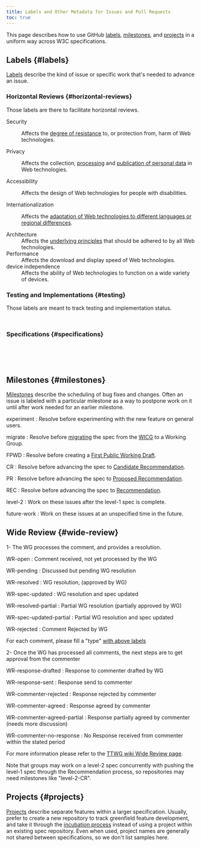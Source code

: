 ```yaml
---
title: Labels and Other Metadata for Issues and Pull Requests
toc: true
---
```


This page describes how to use GitHub [labels](#labels), [milestones](#milestones), and [projects](#projects) in a uniform way across W3C specifications.

## Labels {#labels}

[Labels](https://help.github.com/articles/creating-and-editing-labels-for-issues-and-pull-requests/) describe the kind of issue or specific work that's needed to advance an issue.

### Horizontal Reviews {#horizontal-reviews}

Those labels are there to facilitate horizontal reviews.

  <dl id="hr-labels">
    <dt data-label-group='security'>Security</dt>
    <dd>
      <p>
        Affects the <a href='https://www.w3.org/TR/security-privacy-questionnaire/'>degree of resistance</a> to, or protection from, harm of Web technologies.
      </p>
    </dd>
    <dt data-label-group='privacy'>Privacy</dt>
    <dd>
      <p>
        Affects the collection, <a href='https://www.w3.org/TR/fingerprinting-guidance/'>processing</a> and  <a href='https://www.w3.org/TR/security-privacy-questionnaire/'>publication of personal data</a> in Web technologies.
      </p>
    </dd>
    <dt data-label-group='a11y'>Accessibility</dt>
    <dd>
      <p>Affects the design of Web technologies for people with disabilities.</p>
    </dd>
    <dt data-label-group='i18n'>Internationalization</dt>
    <dd>
      <p>Affects the <a href='https://www.w3.org/International/review-request'>adaptation of Web technologies to different languages or regional differences</a>.</p>
    </dd>
    <dt data-label-group='tag'>Architecture</dt>
    <dd>Affects the <a href='https://www.w3.org/TR/design-principles/'>underlying principles</a> that should be adhered to by all Web technologies.</dd>
    <dt>Performance</dt>
    <dd>Affects the download and display speed of Web technologies.</dd>
    <dt>device independence</dt>
    <dd>Affects the ability of Web technologies to function on a wide variety of devices.</dd>
  </dl>

### Testing and Implementations {#testing}

Those labels are meant to track testing and implementation status.

  <dl id='testing-labels' class='labels'>
    <dt data-label="needs tests"></dt>
    <dt data-label="needs implementation"></dt>
    <dt data-label="test:missing-coverage"></dt>
  </dl>

### Specifications {#specifications}

  <dl id='specifications-labels' class='labels'>
    <dt data-label="editorial"></dt>
    <dt data-label="substantive"></dt>
    <dt data-label="bug"></dt>
    <dt data-label="enhancement"></dt>
    <dt data-label="help wanted"></dt>
    <dt data-label="Closed Rejected as Invalid"></dt>
    <dt data-label="Closed as Duplicate"></dt>
    <dt data-label="Closed Rejected as Wontfix"></dt>
    <dt data-label="w3c"></dt>
    <dt data-label="Errata"></dt>
    <dt data-label="ErratumRaised"></dt>
  </dl>

## Milestones {#milestones}

[Milestones](https://help.github.com/articles/tracking-the-progress-of-your-work-with-milestones/) describe the scheduling of bug fixes and changes. Often an issue is labeled with a particular milestone as a way to postpone work on it until after work needed for an earlier milestone.

experiment
: Resolve before experimenting with the new feature on general users.

migrate
: Resolve before [migrating](https://wicg.github.io/admin/intent-to-migrate.html) the spec from the [WICG](https://www.w3.org/community/wicg/) to a Working Group.

FPWD
: Resolve before creating a [First Public Working Draft](https://www.w3.org/policies/process/#first-wd).

CR
: Resolve before advancing the spec to [Candidate Recommendation](https://www.w3.org/policies/process/#candidate-rec).

PR
: Resolve before advancing the spec to [Proposed Recommendation](https://www.w3.org/policies/process/#rec-pr).

REC
: Resolve before advancing the spec to [Recommendation](https://www.w3.org/policies/process/#rec-publication).

level-2
: Work on these issues after the level-1 spec is complete.

future-work
: Work on these issues at an unspecified time in the future.

## Wide Review {#wide-review}

1- The WG processes the comment, and provides a resolution.

WR-open
: Comment received, not yet processed by the WG

WR-pending
: Discussed but pending WG resolution

WR-resolved
: WG resolution, (approved by WG)

WR-spec-updated
: WG resolution and spec updated

WR-resolved-partial
: Partial WG resolution (partially approved by WG)

WR-spec-updated-partial
: Partial WG resolution and spec updated

WR-rejected
: Comment Rejected by WG

For each comment, please fill a "type" [with above labels](#type)

2- Once the WG has processed all comments, the next steps are to get approval from the commenter

WR-response-drafted
: Response to commenter drafted by WG

WR-response-sent
: Response send to commenter

WR-commenter-rejected
: Response rejected by commenter

WR-commenter-agreed
: Response agreed by commenter

WR-commenter-agreed-partial
: Response partially agreed by commenter (needs more discussion)

WR-commenter-no-response
: No Response received from commenter within the stated period

For more information please refer to the [TTWG wiki Wide Review page](https://www.w3.org/wiki/TimedText/TTML2_Wide_Review).

Note that groups may work on a level-2 spec concurrently with pushing the level-1 spec through the Recommendation process, so repositories may need milestones like "level-2-CR".

## Projects {#projects}

[Projects](https://help.github.com/articles/tracking-the-progress-of-your-work-with-project-boards/) describe separate features within a larger specification. Usually, prefer to create a new repository to track greenfield feature development, and take it through the [incubation process](https://www.w3.org/blog/2015/wicg/) instead of using a project within an existing spec repository. Even when used, project names are generally not shared between specifications, so we don't list samples here.

<script>
// Expects an RRGGBB hex color without the '#'.
function isDark(rgbColor) {
  const r = parseInt(rgbColor.slice(0,2), 16);
  const g = parseInt(rgbColor.slice(2,4), 16);
  const b = parseInt(rgbColor.slice(4,6), 16);
  // The threshold value is where the contrast against white (luminance 1) is the same as the
  // contrast against black (luminance 0): 1.05/(threshold+.05) == (threshold+.05)/.05.
  return luminance(r,g,b) < 0.18;
}
// From https://www.w3.org/TR/WCAG21/#dfn-relative-luminance.
function linearize(component) {
  const fracComponent = component/255;
  if (fracComponent < 0.04045) return fracComponent/12.92;
  return Math.pow((fracComponent+0.055)/1.055, 2.4);
}
function luminance(r, g, b) {
  return .2126*linearize(r) + .7152*linearize(g) + .0722*linearize(b);
}

// Populate label descriptions.
(async function() {
  /** @type {Array} */
  const labels = await (await fetch("https://w3c.github.io/common-labels.json")).json();

  // Populate simple labels.
  for (const dt of document.querySelectorAll("#testing-labels dt, #specifications-labels dt")) {
    const label = labels.find(l=>l.name === dt.dataset.label);
    if (!label) continue;
    dt.id = dt.dataset.label.replaceAll(/\W+/g, '-').toLowerCase();
    dt.style.backgroundColor = `#${label.color}`;
    dt.classList.add('tag');
    dt.classList.toggle('darkBg', isDark(label.color));
    dt.textContent = label.name;
    const dd = document.createElement('dd');
    if (label.longdesc) {
      dd.innerHTML = label.longdesc;
    } else {
      dd.textContent = label.description;
    }
    dt.insertAdjacentElement('afterend', dd);
  }

  // Populate horizontal reviews.
  for (const dt of document.querySelectorAll("#hr-labels dt")) {
    let labelGroup = dt.dataset.labelGroup;
    if (labelGroup) {
      let dd = dt.nextElementSibling;
      let entries = "<dl class='labels'>";
      labels.forEach(label => {
        if (label.name.indexOf(labelGroup) === 0) {
          let sublabel = label.name.substring(labelGroup.length+1);
          entries+= `<dt id='${label.name}' class='tag' style='background-color: #${label.color}'>
            <a href='https://github.com/${label.repo}/issues/?q=label%3A${sublabel}'>${label.name}</a></dt>
           <dd><p>${label.longdesc}</p><p>Color: #${label.color}</p></dd>`;
        }
      })
      let div = document.createElement("div");
      div.innerHTML = entries;
      dd.appendChild(div);
    }
  }
})();
</script>

<style>
  .darkBg { color: white; }
  dl.labels dt {
    border-radius: 1.5rem;
    padding: 0.15rem 0.8rem;
  }
</style>
